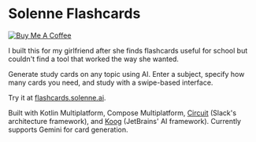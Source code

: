 # Solenne Flashcards 
[![Buy Me A Coffee](https://img.shields.io/badge/Buy%20Me%20a%20Coffee-ffdd00?&logo=buy-me-a-coffee&logoColor=black)](https://buymeacoffee.com/simonduchastel)

I built this for my girlfriend after she finds flashcards useful for school but couldn't find a tool that worked the way she wanted.

Generate study cards on any topic using AI. Enter a subject, specify how many cards you need, and study with a swipe-based interface.

Try it at [flashcards.solenne.ai](https://flashcards.solenne.ai).

Built with Kotlin Multiplatform, Compose Multiplatform, [Circuit](https://github.com/slackhq/circuit) (Slack's architecture framework), and [Koog](https://github.com/JetBrains/koog) (JetBrains' AI framework). Currently supports Gemini for card generation.

